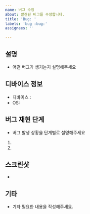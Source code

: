 ```yaml
---
name: 버그 수정
about: 발견된 버그를 수정합니다.
title: 'Bug: '
labels: 'bug :bug:'
assignees: ''

---
```


## 설명

- 어떤 버그가 생기는지 설명해주세요

## 디바이스 정보

- 디바이스 :
- OS:

## 버그 재현 단계

- 버그 발생 상황을 단계별로 설명해주세요

1.
2. 

## 스크린샷

- 

## 기타

- 기타 필요한 내용을 작성해주세요.
